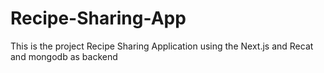 # Recipe-Sharing-App
This is the project Recipe Sharing Application using the Next.js and Recat and mongodb as backend 
